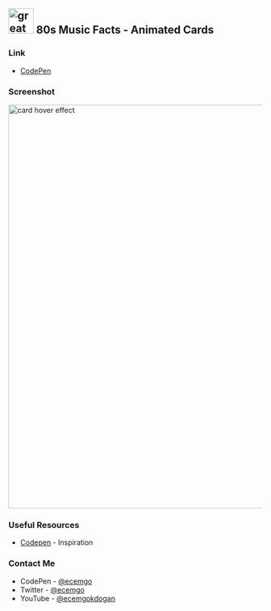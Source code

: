 ## <img src="https://user-images.githubusercontent.com/13468728/233831804-0f5c7ee5-d654-4c13-9c77-a5bd6dc4fe74.jpg" title="great tricks" alt="great tricks" width="50" height="50"/> 80s Music Facts - Animated Cards

### Link

- [CodePen](https://codepen.io/ecemgo/pen/yLZGmWe)

### Screenshot

<div align="left">
<img src="screenshot.png" title="card hover effect" alt="card hover effect" width="660" height="800"/>
</div>

### Useful Resources

- [Codepen](https://codepen.io/wakana-k/pen/WNLrWMm) - Inspiration

### Contact Me

- CodePen - [@ecemgo](https://codepen.io/ecemgo)
- Twitter - [@ecemgo](https://twitter.com/ecemgo)
- YouTube - [@ecemgokdogan](https://www.youtube.com/channel/UCktkPv17cw27PaFGcnZa_aQ)
